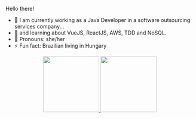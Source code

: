 Hello there!

- 👾 I am currently working as a Java Developer in a software outsourcing services company...
- 🐣 and learning about VueJS, ReactJS, AWS, TDD and NoSQL.
- 🦄 Pronouns: she/her
- ⚡ Fun fact: Brazilian living in Hungary

<div align="center">
  <a href="https://github.com/bdeolive">
  <img height="150em" src="https://github-readme-stats.vercel.app/api?username=bdeolive&show_icons=true&theme=radical&include_all_commits=true&count_private=true"/>
  <img height="150em" src="https://github-readme-stats.vercel.app/api/top-langs/?username=bdeolive&layout=compact&langs_count=7&theme=radical"/>
</div>

